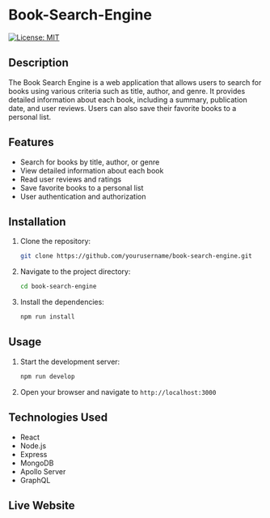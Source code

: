 # Book-Search-Engine
[![License: MIT](https://img.shields.io/badge/License-MIT-yellow.svg)](https://opensource.org/licenses/MIT)


## Description
The Book Search Engine is a web application that allows users to search for books using various criteria such as title, author, and genre. It provides detailed information about each book, including a summary, publication date, and user reviews. Users can also save their favorite books to a personal list.

## Features
- Search for books by title, author, or genre
- View detailed information about each book
- Read user reviews and ratings
- Save favorite books to a personal list
- User authentication and authorization

## Installation
1. Clone the repository:
   ```bash
   git clone https://github.com/yourusername/book-search-engine.git
   ```
2. Navigate to the project directory:
   ```bash
   cd book-search-engine
   ```
3. Install the dependencies:
   ```bash
   npm run install
   ```

## Usage
1. Start the development server:
   ```bash
   npm run develop
   ```
2. Open your browser and navigate to `http://localhost:3000`

## Technologies Used
- React
- Node.js
- Express
- MongoDB
- Apollo Server
- GraphQL

## Live Website
